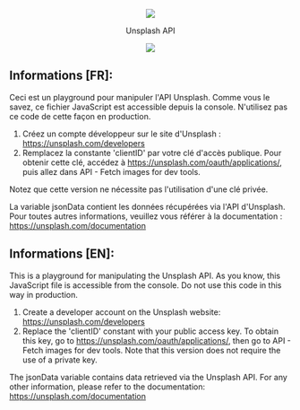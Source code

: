 <p align="center"><img src=https://images.unsplash.com/opengraph/1x1.png?auto=format&fit=crop&w=1200&h=630&q=60&mark-w=64&mark-align=top%2Cleft&mark-pad=50&blend-w=1&mark=https%3A%2F%2Fimages.unsplash.com%2Fopengraph%2Flogo.png&blend=https%3A%2F%2Fimages.unsplash.com%2Fphoto-1672845977153-a36851780cd1%3Fcrop%3Dfaces%252Cedges%26cs%3Dtinysrgb%26fit%3Dcrop%26fm%3Djpg%26ixid%3DMnwxMjA3fDB8MXxhbGx8fHx8fHx8fHwxNjczOTgwMDU5%26ixlib%3Drb-4.0.3%26q%3D60%26w%3D1200%26auto%3Dformat%26h%3D630%26mark-w%3D424%26mark-align%3Dmiddle%252Ccenter%26blend-mode%3Dnormal%26blend-alpha%3D10%26mark%3Dhttps%253A%252F%252Fimages.unsplash.com%252Fopengraph%252Fwordmark.png%26blend%3D000000></p>

<p align="center">Unsplash API</p>
<p align="center">
<a href="https://github.com/Vanille-B/unsplash-images-api/commits/master"><img src="https://img.shields.io/github/v/release/Vanille-B/unsplash-images-api?style=for-the-badge&logo=appveyor"></a>


## Informations [FR]:

Ceci est un playground pour manipuler l'API Unsplash. Comme vous le savez, ce fichier JavaScript est accessible depuis la console. N'utilisez pas ce code de cette façon en production.


1) Créez un compte développeur sur le site d'Unsplash : https://unsplash.com/developers
2) Remplacez la constante 'clientID' par votre clé d'accès publique. 
Pour obtenir cette clé, accédez à https://unsplash.com/oauth/applications/, puis allez dans API - Fetch images for dev tools.

Notez que cette version ne nécessite pas l'utilisation d'une clé privée.

La variable jsonData contient les données récupérées via l'API d'Unsplash. Pour toutes autres informations, veuillez vous référer à la documentation : https://unsplash.com/documentation




## Informations [EN]: 
This is a playground for manipulating the Unsplash API. As you know, this JavaScript file is accessible from the console. Do not use this code in this way in production.

1) Create a developer account on the Unsplash website: https://unsplash.com/developers
2) Replace the 'clientID' constant with your public access key. 
To obtain this key, go to https://unsplash.com/oauth/applications/, then go to API - Fetch images for dev tools.
Note that this version does not require the use of a private key.

The jsonData variable contains data retrieved via the Unsplash API. For any other information, please refer to the documentation: https://unsplash.com/documentation